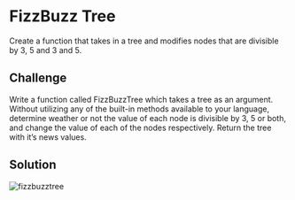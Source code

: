 # FizzBuzz Tree
Create a function that takes in a tree and modifies nodes that are divisible by 3, 5 and 3 and 5.

## Challenge
Write a function called FizzBuzzTree which takes a tree as an argument.
Without utilizing any of the built-in methods available to your language, determine weather or not the value of each node is divisible by 3, 5 or both, and change the value of each of the nodes respectively. Return the tree with it’s news values.

## Solution
![fizzbuzztree](./fizzbuzz.jpg)